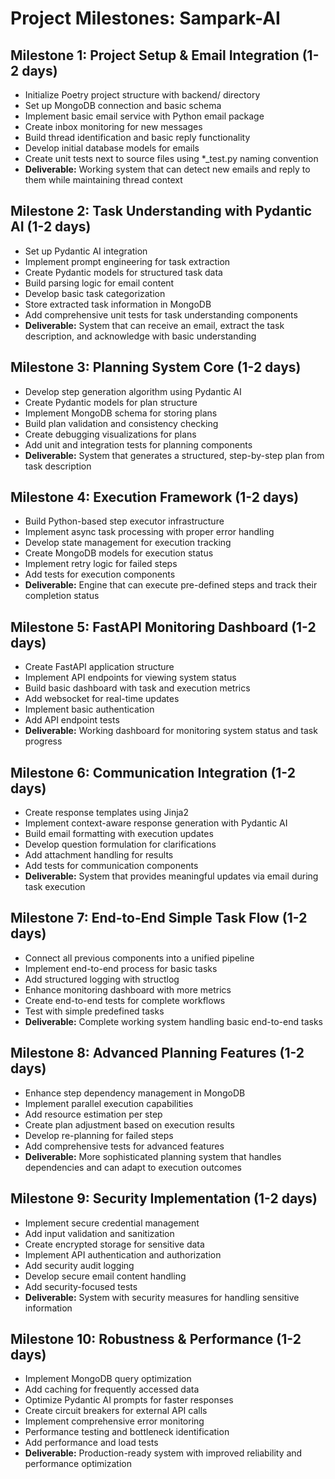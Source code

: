# Project Milestones: Sampark-AI

## Milestone 1: Project Setup & Email Integration (1-2 days)
- Initialize Poetry project structure with backend/ directory
- Set up MongoDB connection and basic schema
- Implement basic email service with Python email package
- Create inbox monitoring for new messages
- Build thread identification and basic reply functionality
- Develop initial database models for emails
- Create unit tests next to source files using *_test.py naming convention
- **Deliverable:** Working system that can detect new emails and reply to them while maintaining thread context

## Milestone 2: Task Understanding with Pydantic AI (1-2 days)
- Set up Pydantic AI integration
- Implement prompt engineering for task extraction
- Create Pydantic models for structured task data
- Build parsing logic for email content
- Develop basic task categorization
- Store extracted task information in MongoDB
- Add comprehensive unit tests for task understanding components
- **Deliverable:** System that can receive an email, extract the task description, and acknowledge with basic understanding

## Milestone 3: Planning System Core (1-2 days)
- Develop step generation algorithm using Pydantic AI
- Create Pydantic models for plan structure
- Implement MongoDB schema for storing plans
- Build plan validation and consistency checking
- Create debugging visualizations for plans
- Add unit and integration tests for planning components
- **Deliverable:** System that generates a structured, step-by-step plan from task description

## Milestone 4: Execution Framework (1-2 days)
- Build Python-based step executor infrastructure
- Implement async task processing with proper error handling
- Develop state management for execution tracking
- Create MongoDB models for execution status
- Implement retry logic for failed steps
- Add tests for execution components
- **Deliverable:** Engine that can execute pre-defined steps and track their completion status

## Milestone 5: FastAPI Monitoring Dashboard (1-2 days)
- Create FastAPI application structure
- Implement API endpoints for viewing system status
- Build basic dashboard with task and execution metrics
- Add websocket for real-time updates
- Implement basic authentication
- Add API endpoint tests
- **Deliverable:** Working dashboard for monitoring system status and task progress

## Milestone 6: Communication Integration (1-2 days)
- Create response templates using Jinja2
- Implement context-aware response generation with Pydantic AI
- Build email formatting with execution updates
- Develop question formulation for clarifications
- Add attachment handling for results
- Add tests for communication components
- **Deliverable:** System that provides meaningful updates via email during task execution

## Milestone 7: End-to-End Simple Task Flow (1-2 days)
- Connect all previous components into a unified pipeline
- Implement end-to-end process for basic tasks
- Add structured logging with structlog
- Enhance monitoring dashboard with more metrics
- Create end-to-end tests for complete workflows
- Test with simple predefined tasks
- **Deliverable:** Complete working system handling basic end-to-end tasks

## Milestone 8: Advanced Planning Features (1-2 days)
- Enhance step dependency management in MongoDB
- Implement parallel execution capabilities
- Add resource estimation per step
- Create plan adjustment based on execution results
- Develop re-planning for failed steps
- Add comprehensive tests for advanced features
- **Deliverable:** More sophisticated planning system that handles dependencies and can adapt to execution outcomes

## Milestone 9: Security Implementation (1-2 days)
- Implement secure credential management
- Add input validation and sanitization
- Create encrypted storage for sensitive data
- Implement API authentication and authorization
- Add security audit logging
- Develop secure email content handling
- Add security-focused tests
- **Deliverable:** System with security measures for handling sensitive information

## Milestone 10: Robustness & Performance (1-2 days)
- Implement MongoDB query optimization
- Add caching for frequently accessed data
- Optimize Pydantic AI prompts for faster responses
- Create circuit breakers for external API calls
- Implement comprehensive error monitoring
- Performance testing and bottleneck identification
- Add performance and load tests
- **Deliverable:** Production-ready system with improved reliability and performance optimization
